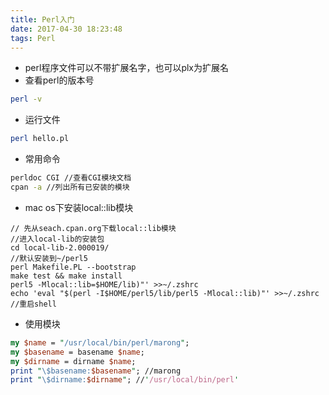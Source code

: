 ```yaml
---
title: Perl入门
date: 2017-04-30 18:23:48
tags: Perl
---
```

* perl程序文件可以不带扩展名字，也可以plx为扩展名
* 查看perl的版本号
```bash
perl -v
```
* 运行文件
```bash
perl hello.pl
```
* 常用命令
```bash
perldoc CGI //查看CGI模块文档
cpan -a //列出所有已安装的模块
```
* mac os下安装local::lib模块
```
// 先从seach.cpan.org下载local::lib模块
//进入local-lib的安装包
cd local-lib-2.000019/
//默认安装到~/perl5
perl Makefile.PL --bootstrap 
make test && make install
perl5 -Mlocal::lib=$HOME/lib)"' >>~/.zshrc
echo 'eval "$(perl -I$HOME/perl5/lib/perl5 -Mlocal::lib)"' >>~/.zshrc
//重启shell
```
* 使用模块
```perl
my $name = "/usr/local/bin/perl/marong";
my $basename = basename $name;
my $dirname = dirname $name;
print "\$basename:$basename"; //marong
print "\$dirname:$dirname"; //'/usr/local/bin/perl'

```
